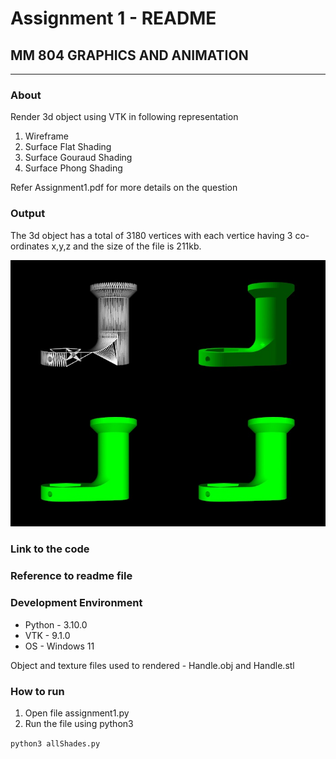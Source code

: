 # Assignment 1 - README

## MM 804 GRAPHICS AND ANIMATION

---

### About

Render 3d object using VTK in following representation

1. Wireframe
1. Surface Flat Shading
1. Surface Gouraud Shading
1. Surface Phong Shading

Refer Assignment1.pdf for more details on the question

### Output

The 3d object has a total of 3180 vertices with each vertice having 3 co-ordinates x,y,z and the size of the file is 211kb.

![Output](output.png)

### Link to the code

[](https://github.com/grahul27/MM804-Assignment-1)

### Reference to readme file

[](https://github.com/grahul27/MM804-Assignment-1/blob/master/readme.md)

### Development Environment

- Python - 3.10.0
- VTK - 9.1.0
- OS - Windows 11

Object and texture files used to rendered - Handle.obj and Handle.stl

### How to run

1. Open file assignment1.py
2. Run the file using python3

`python3 allShades.py `
